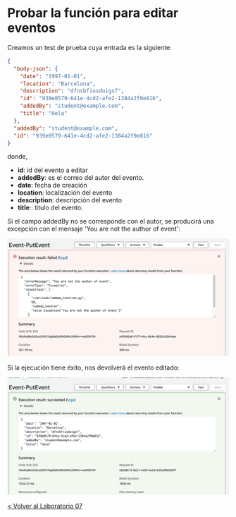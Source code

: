 # Probar la función para editar eventos

Creamos un test de prueba cuya entrada es la siguiente:

```json
{
  "body-json": {
    "date": "1997-01-01",
    "location": "Barcelona",
    "description": "dfnsbfiusduigsf",
    "id": "939e0579-641e-4cd2-afe2-1384a2f0e816",
    "addedBy": "student@example.com",
    "title": "Hola"
  },
  "addedBy": "student@example.com",
  "id": "939e0579-641e-4cd2-afe2-1384a2f0e816"
}
```

donde,

* **id**: id del evento a editar
* **addedBy**: es el correo del autor del evento.
* **date**: fecha de creación
* **location**: localización del evento
* **description**: descripción del evento 
* **title**:: titulo del evento.

Si el campo addedBy no se corresponde con el autor, se producirá una excepción con el mensaje 'You are not the author of event':

<p align="center">
    <img src="resources/edit_event_not_author.png">
</p>

Si la ejecución tiene éxito, nos devolverá el evento editado:

<p align="center">
    <img src="resources/edit_event_success.png">
</p>

[< Volver al Laboratorio 07 ](../../lab-07) 
